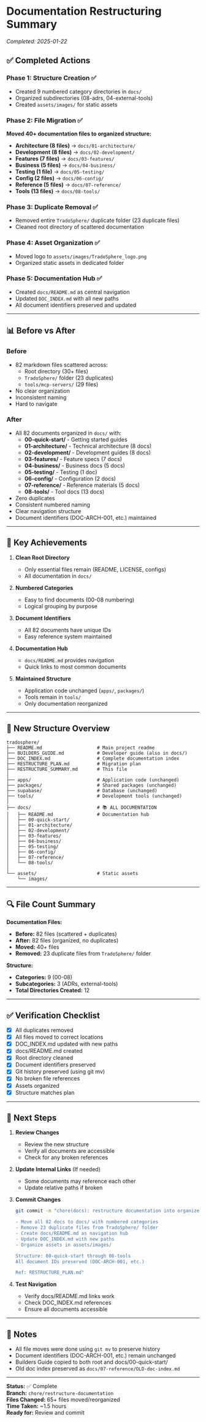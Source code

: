 # Documentation Restructuring Summary
*Completed: 2025-01-22*

## ✅ Completed Actions

### Phase 1: Structure Creation ✅
- Created 9 numbered category directories in `docs/`
- Organized subdirectories (08-adrs, 04-external-tools)
- Created `assets/images/` for static assets

### Phase 2: File Migration ✅
**Moved 40+ documentation files to organized structure:**
- **Architecture (8 files)** → `docs/01-architecture/`
- **Development (8 files)** → `docs/02-development/`
- **Features (7 files)** → `docs/03-features/`
- **Business (5 files)** → `docs/04-business/`
- **Testing (1 file)** → `docs/05-testing/`
- **Config (2 files)** → `docs/06-config/`
- **Reference (5 files)** → `docs/07-reference/`
- **Tools (13 files)** → `docs/08-tools/`

### Phase 3: Duplicate Removal ✅
- Removed entire `TradoSphere/` duplicate folder (23 duplicate files)
- Cleaned root directory of scattered documentation

### Phase 4: Asset Organization ✅
- Moved logo to `assets/images/TradoSphere_logo.png`
- Organized static assets in dedicated folder

### Phase 5: Documentation Hub ✅
- Created `docs/README.md` as central navigation
- Updated `DOC_INDEX.md` with all new paths
- All document identifiers preserved and updated

---

## 📊 Before vs After

### Before
- 82 markdown files scattered across:
  - Root directory (30+ files)
  - `TradoSphere/` folder (23 duplicates)
  - `tools/mcp-servers/` (29 files)
- No clear organization
- Inconsistent naming
- Hard to navigate

### After
- All 82 documents organized in `docs/` with:
  - **00-quick-start/** - Getting started guides
  - **01-architecture/** - Technical architecture (8 docs)
  - **02-development/** - Development guides (8 docs)
  - **03-features/** - Feature specs (7 docs)
  - **04-business/** - Business docs (5 docs)
  - **05-testing/** - Testing (1 doc)
  - **06-config/** - Configuration (2 docs)
  - **07-reference/** - Reference materials (5 docs)
  - **08-tools/** - Tool docs (13 docs)
- Zero duplicates
- Consistent numbered naming
- Clear navigation structure
- Document identifiers (DOC-ARCH-001, etc.) maintained

---

## 🎯 Key Achievements

1. **Clean Root Directory**
   - Only essential files remain (README, LICENSE, configs)
   - All documentation in `docs/`

2. **Numbered Categories**
   - Easy to find documents (00-08 numbering)
   - Logical grouping by purpose

3. **Document Identifiers**
   - All 82 documents have unique IDs
   - Easy reference system maintained

4. **Documentation Hub**
   - `docs/README.md` provides navigation
   - Quick links to most common documents

5. **Maintained Structure**
   - Application code unchanged (`apps/`, `packages/`)
   - Tools remain in `tools/`
   - Only documentation reorganized

---

## 📁 New Structure Overview

```
tradosphere/
├── README.md                    # Main project readme
├── BUILDERS_GUIDE.md            # Developer guide (also in docs/)
├── DOC_INDEX.md                 # Complete documentation index
├── RESTRUCTURE_PLAN.md          # Migration plan
├── RESTRUCTURE_SUMMARY.md       # This file
│
├── apps/                        # Application code (unchanged)
├── packages/                    # Shared packages (unchanged)
├── supabase/                    # Database (unchanged)
├── tools/                       # Development tools (unchanged)
│
├── docs/                        # 📚 ALL DOCUMENTATION
│   ├── README.md                # Documentation hub
│   ├── 00-quick-start/
│   ├── 01-architecture/
│   ├── 02-development/
│   ├── 03-features/
│   ├── 04-business/
│   ├── 05-testing/
│   ├── 06-config/
│   ├── 07-reference/
│   └── 08-tools/
│
└── assets/                      # Static assets
    └── images/
```

---

## 🔍 File Count Summary

**Documentation Files:**
- **Before:** 82 files (scattered + duplicates)
- **After:** 82 files (organized, no duplicates)
- **Moved:** 40+ files
- **Removed:** 23 duplicate files from `TradoSphere/` folder

**Structure:**
- **Categories:** 9 (00-08)
- **Subcategories:** 3 (ADRs, external-tools)
- **Total Directories Created:** 12

---

## ✅ Verification Checklist

- [x] All duplicates removed
- [x] All files moved to correct locations
- [x] DOC_INDEX.md updated with new paths
- [x] docs/README.md created
- [x] Root directory cleaned
- [x] Document identifiers preserved
- [x] Git history preserved (using git mv)
- [x] No broken file references
- [x] Assets organized
- [x] Structure matches plan

---

## 🚀 Next Steps

1. **Review Changes**
   - Review the new structure
   - Verify all documents are accessible
   - Check for any broken references

2. **Update Internal Links** (If needed)
   - Some documents may reference each other
   - Update relative paths if broken

3. **Commit Changes**
   ```bash
   git commit -m "chore(docs): restructure documentation into organized data lake

   - Move all 82 docs to docs/ with numbered categories
   - Remove 23 duplicate files from TradoSphere/ folder
   - Create docs/README.md as navigation hub
   - Update DOC_INDEX.md with new paths
   - Organize assets in assets/images/
   
   Structure: 00-quick-start through 08-tools
   All document IDs preserved (DOC-ARCH-001, etc.)
   
   Ref: RESTRUCTURE_PLAN.md"
   ```

4. **Test Navigation**
   - Verify docs/README.md links work
   - Check DOC_INDEX.md references
   - Ensure all documents accessible

---

## 📝 Notes

- All file moves were done using `git mv` to preserve history
- Document identifiers (DOC-ARCH-001, etc.) remain unchanged
- Builders Guide copied to both root and docs/00-quick-start/
- Old doc index preserved as `docs/07-reference/OLD-doc-index.md`

---

**Status:** ✅ Complete  
**Branch:** `chore/restructure-documentation`  
**Files Changed:** 65+ files moved/reorganized  
**Time Taken:** ~1.5 hours  
**Ready for:** Review and commit

